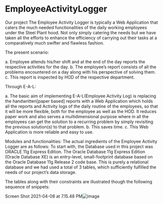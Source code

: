 # EmployeeActivityLogger
Our project The Employee Activity Logger is typically a Web Application that caters the much needed functionalities of the daily working employees under the Steel Plant hood. 
Not only simply catering the needs but we have taken all the efforts to enhance the efficiency of carrying out their tasks at a comparatively much swifter and flawless fashion.

The present scenario:

a. Employee attends his/her shift and at the end of the day reports the respective activities for the day.
b. The employee’s report consists of all the problems encountered on a day along with his perspective of solving them.
c. This report is inspected by HOD of the respective department.

Through E-A-L:

a. The basic aim of implementing E-A-L(Employee Activity Log) is replacing the handwritten[paper based] reports with a Web Application which holds all the reports and Activity logs of the daily routine of the employees, so that it will be more flexible, both for the employee as well as the HOD.
It reduces paper work and also serves a multidimensional purpose where in all the employees can get the solution to a recurring problem by simply revisiting the previous solution(s) to that problem.
b. This saves time.
c. This Web Application is more reliable and easy to use.

Modules and functionalities:
The actual ingredients of the Employee Activity Logger are as follows:
To start with, the Database used in this project was ORACLE 11g Express Edition. The Oracle Database 11g Express Edition (Oracle Database XE) is an entry-level, small-footprint database based on the Oracle Database 11g Release 2 code base. This is purely a relational database and we had used a total of 3 tables, which sufficiently fulfilled the needs of our project’s data storage.

The tables along with their constraints are illustrated though the following sequence of snippets:

Screen Shot 2021-04-08 at 7.15.48 PM![image](https://user-images.githubusercontent.com/16867941/114111170-edfd7e80-989e-11eb-8592-af07124ebb62.png)
